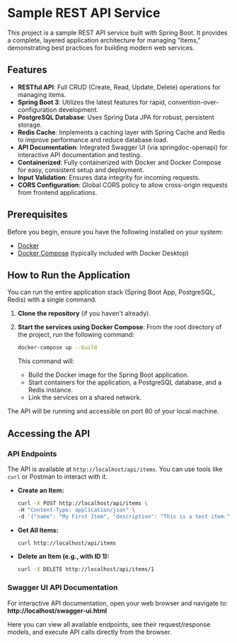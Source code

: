 # Sample REST API Service

This project is a sample REST API service built with Spring Boot. It provides a complete, layered application architecture for managing "Items," demonstrating best practices for building modern web services.

## Features

- **RESTful API**: Full CRUD (Create, Read, Update, Delete) operations for managing items.
- **Spring Boot 3**: Utilizes the latest features for rapid, convention-over-configuration development.
- **PostgreSQL Database**: Uses Spring Data JPA for robust, persistent storage.
- **Redis Cache**: Implements a caching layer with Spring Cache and Redis to improve performance and reduce database load.
- **API Documentation**: Integrated Swagger UI (via springdoc-openapi) for interactive API documentation and testing.
- **Containerized**: Fully containerized with Docker and Docker Compose for easy, consistent setup and deployment.
- **Input Validation**: Ensures data integrity for incoming requests.
- **CORS Configuration**: Global CORS policy to allow cross-origin requests from frontend applications.

## Prerequisites

Before you begin, ensure you have the following installed on your system:
- [Docker](https://www.docker.com/get-started)
- [Docker Compose](https://docs.docker.com/compose/install/) (typically included with Docker Desktop)

## How to Run the Application

You can run the entire application stack (Spring Boot App, PostgreSQL, Redis) with a single command.

1.  **Clone the repository** (if you haven't already).

2.  **Start the services using Docker Compose**:
    From the root directory of the project, run the following command:
    ```sh
    docker-compose up --build
    ```
    This command will:
    - Build the Docker image for the Spring Boot application.
    - Start containers for the application, a PostgreSQL database, and a Redis instance.
    - Link the services on a shared network.

The API will be running and accessible on port 80 of your local machine.

## Accessing the API

### API Endpoints

The API is available at `http://localhost/api/items`. You can use tools like `curl` or Postman to interact with it.

- **Create an Item:**
  ```sh
  curl -X POST http://localhost/api/items \
  -H "Content-Type: application/json" \
  -d '{"name": "My First Item", "description": "This is a test item."}'
  ```

- **Get All Items:**
  ```sh
  curl http://localhost/api/items
  ```

- **Delete an Item (e.g., with ID 1):**
  ```sh
  curl -X DELETE http://localhost/api/items/1
  ```

### Swagger UI API Documentation

For interactive API documentation, open your web browser and navigate to:
**http://localhost/swagger-ui.html**

Here you can view all available endpoints, see their request/response models, and execute API calls directly from the browser.